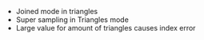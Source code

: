 * Joined mode in triangles
* Super sampling in Triangles mode
* Large value for amount of triangles causes index error

